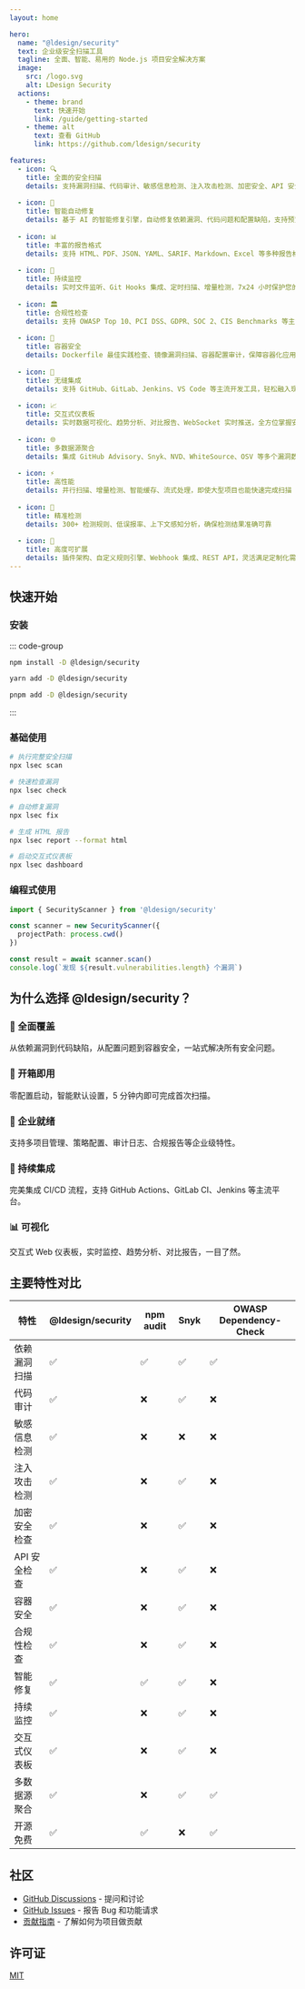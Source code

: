 ```yaml
---
layout: home

hero:
  name: "@ldesign/security"
  text: 企业级安全扫描工具
  tagline: 全面、智能、易用的 Node.js 项目安全解决方案
  image:
    src: /logo.svg
    alt: LDesign Security
  actions:
    - theme: brand
      text: 快速开始
      link: /guide/getting-started
    - theme: alt
      text: 查看 GitHub
      link: https://github.com/ldesign/security

features:
  - icon: 🔍
    title: 全面的安全扫描
    details: 支持漏洞扫描、代码审计、敏感信息检测、注入攻击检测、加密安全、API 安全等多维度安全检查
  
  - icon: 🤖
    title: 智能自动修复
    details: 基于 AI 的智能修复引擎，自动修复依赖漏洞、代码问题和配置缺陷，支持预览和回滚
  
  - icon: 📊
    title: 丰富的报告格式
    details: 支持 HTML、PDF、JSON、YAML、SARIF、Markdown、Excel 等多种报告格式，满足不同场景需求
  
  - icon: 🔄
    title: 持续监控
    details: 实时文件监听、Git Hooks 集成、定时扫描、增量检测，7x24 小时保护您的代码安全
  
  - icon: 🏛️
    title: 合规性检查
    details: 支持 OWASP Top 10、PCI DSS、GDPR、SOC 2、CIS Benchmarks 等主流安全合规标准
  
  - icon: 🐳
    title: 容器安全
    details: Dockerfile 最佳实践检查、镜像漏洞扫描、容器配置审计，保障容器化应用安全
  
  - icon: 🔗
    title: 无缝集成
    details: 支持 GitHub、GitLab、Jenkins、VS Code 等主流开发工具，轻松融入现有工作流
  
  - icon: 📈
    title: 交互式仪表板
    details: 实时数据可视化、趋势分析、对比报告、WebSocket 实时推送，全方位掌握安全态势
  
  - icon: 🌐
    title: 多数据源聚合
    details: 集成 GitHub Advisory、Snyk、NVD、WhiteSource、OSV 等多个漏洞数据库，覆盖更全面
  
  - icon: ⚡
    title: 高性能
    details: 并行扫描、增量检测、智能缓存、流式处理，即使大型项目也能快速完成扫描
  
  - icon: 🎯
    title: 精准检测
    details: 300+ 检测规则、低误报率、上下文感知分析，确保检测结果准确可靠
  
  - icon: 🔧
    title: 高度可扩展
    details: 插件架构、自定义规则引擎、Webhook 集成、REST API，灵活满足定制化需求
---
```


## 快速开始

### 安装

::: code-group

```bash [npm]
npm install -D @ldesign/security
```

```bash [yarn]
yarn add -D @ldesign/security
```

```bash [pnpm]
pnpm add -D @ldesign/security
```

:::

### 基础使用

```bash
# 执行完整安全扫描
npx lsec scan

# 快速检查漏洞
npx lsec check

# 自动修复漏洞
npx lsec fix

# 生成 HTML 报告
npx lsec report --format html

# 启动交互式仪表板
npx lsec dashboard
```

### 编程式使用

```typescript
import { SecurityScanner } from '@ldesign/security'

const scanner = new SecurityScanner({
  projectPath: process.cwd()
})

const result = await scanner.scan()
console.log(`发现 ${result.vulnerabilities.length} 个漏洞`)
```

## 为什么选择 @ldesign/security？

### 🎯 全面覆盖

从依赖漏洞到代码缺陷，从配置问题到容器安全，一站式解决所有安全问题。

### 🚀 开箱即用

零配置启动，智能默认设置，5 分钟内即可完成首次扫描。

### 💼 企业就绪

支持多项目管理、策略配置、审计日志、合规报告等企业级特性。

### 🔄 持续集成

完美集成 CI/CD 流程，支持 GitHub Actions、GitLab CI、Jenkins 等主流平台。

### 📊 可视化

交互式 Web 仪表板，实时监控、趋势分析、对比报告，一目了然。

## 主要特性对比

| 特性 | @ldesign/security | npm audit | Snyk | OWASP Dependency-Check |
|------|-------------------|-----------|------|------------------------|
| 依赖漏洞扫描 | ✅ | ✅ | ✅ | ✅ |
| 代码审计 | ✅ | ❌ | ✅ | ❌ |
| 敏感信息检测 | ✅ | ❌ | ❌ | ❌ |
| 注入攻击检测 | ✅ | ❌ | ✅ | ❌ |
| 加密安全检查 | ✅ | ❌ | ✅ | ❌ |
| API 安全检查 | ✅ | ❌ | ✅ | ❌ |
| 容器安全 | ✅ | ❌ | ✅ | ❌ |
| 合规性检查 | ✅ | ❌ | ✅ | ❌ |
| 智能修复 | ✅ | ✅ | ✅ | ❌ |
| 持续监控 | ✅ | ❌ | ✅ | ❌ |
| 交互式仪表板 | ✅ | ❌ | ✅ | ❌ |
| 多数据源聚合 | ✅ | ❌ | ✅ | ✅ |
| 开源免费 | ✅ | ✅ | ❌ | ✅ |

## 社区

- [GitHub Discussions](https://github.com/ldesign/security/discussions) - 提问和讨论
- [GitHub Issues](https://github.com/ldesign/security/issues) - 报告 Bug 和功能请求
- [贡献指南](./contributing) - 了解如何为项目做贡献

## 许可证

[MIT](https://github.com/ldesign/security/blob/main/LICENSE)

